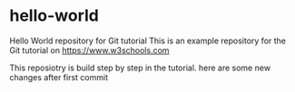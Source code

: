 # hello-world
Hello World repository for Git tutorial
This is an example repository for the Git tutorial on https://www.w3schools.com

This reposiotry is build step by step in the tutorial.
here are some new changes after first commit
